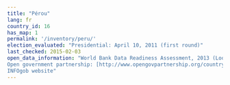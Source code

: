 ```yaml
---
title: "Pérou"
lang: fr
country_id: 16
has_map: 1
permalink: '/inventory/peru/'
election_evaluated: "Presidential: April 10, 2011 (first round)"
last_checked: 2015-02-03
open_data_information: "World Bank Data Readiness Assessment, 2013 (Looks at Gov measures for Open Data initiative): [http://data.worldbank.org/sites/default/files/1/odra-peru-final-.pdf](http://data.worldbank.org/sites/default/files/1/odra-peru-final-.pdf)  
Open government partnership: [http://www.opengovpartnership.org/country/peru](http://www.opengovpartnership.org/country/peru)  
INFOgob website"
---
```

